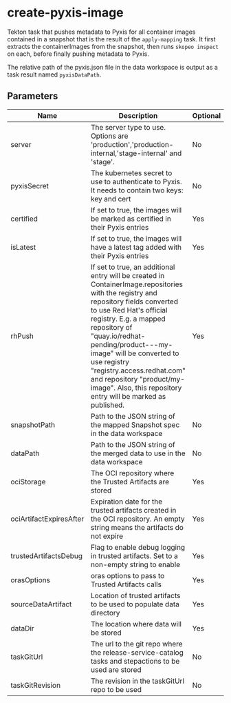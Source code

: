 # create-pyxis-image

Tekton task that pushes metadata to Pyxis for all container images contained in a snapshot that is the
result of the `apply-mapping` task. It first extracts the containerImages from the snapshot, then runs
`skopeo inspect` on each, before finally pushing metadata to Pyxis.

The relative path of the pyxis.json file in the data workspace is output as a task result named
`pyxisDataPath`.

## Parameters

| Name                    | Description                                                                                                                                                                                                                                                                                                                                                                                                 | Optional | Default value           |
|-------------------------|-------------------------------------------------------------------------------------------------------------------------------------------------------------------------------------------------------------------------------------------------------------------------------------------------------------------------------------------------------------------------------------------------------------|----------|-------------------------|
| server                  | The server type to use. Options are 'production','production-internal,'stage-internal' and 'stage'.                                                                                                                                                                                                                                                                                                         | No       | ""                      |
| pyxisSecret             | The kubernetes secret to use to authenticate to Pyxis. It needs to contain two keys: key and cert                                                                                                                                                                                                                                                                                                           | No       | -                       |
| certified               | If set to true, the images will be marked as certified in their Pyxis entries                                                                                                                                                                                                                                                                                                                               | Yes      | false                   |
| isLatest                | If set to true, the images will have a latest tag added with their Pyxis entries                                                                                                                                                                                                                                                                                                                            | Yes      | false                   |
| rhPush                  | If set to true, an additional entry will be created in ContainerImage.repositories with the registry and repository fields converted to use Red Hat's official registry. E.g. a mapped repository of "quay.io/redhat-pending/product---my-image" will be converted to use registry "registry.access.redhat.com" and repository "product/my-image". Also, this repository entry will be marked as published. | Yes      | false                   |
| snapshotPath            | Path to the JSON string of the mapped Snapshot spec in the data workspace                                                                                                                                                                                                                                                                                                                                   | No       | -                       |
| dataPath                | Path to the JSON string of the merged data to use in the data workspace                                                                                                                                                                                                                                                                                                                                     | No       |                         |
| ociStorage              | The OCI repository where the Trusted Artifacts are stored                                                                                                                                                                                                                                                                                                                                                   | Yes      | empty                   |
| ociArtifactExpiresAfter | Expiration date for the trusted artifacts created in the OCI repository. An empty string means the artifacts do not expire                                                                                                                                                                                                                                                                                  | Yes      | 1d                      |
| trustedArtifactsDebug   | Flag to enable debug logging in trusted artifacts. Set to a non-empty string to enable                                                                                                                                                                                                                                                                                                                      | Yes      | ""                      |
| orasOptions             | oras options to pass to Trusted Artifacts calls                                                                                                                                                                                                                                                                                                                                                             | Yes      | ""                      |
| sourceDataArtifact      | Location of trusted artifacts to be used to populate data directory                                                                                                                                                                                                                                                                                                                                         | Yes      | ""                      |
| dataDir                 | The location where data will be stored                                                                                                                                                                                                                                                                                                                                                                      | Yes      | $(workspaces.data.path) |
| taskGitUrl              | The url to the git repo where the release-service-catalog tasks and stepactions to be used are stored                                                                                                                                                                                                                                                                                                       | No       | ""                      |
| taskGitRevision         | The revision in the taskGitUrl repo to be used                                                                                                                                                                                                                                                                                                                                                              | No       | ""                      |
